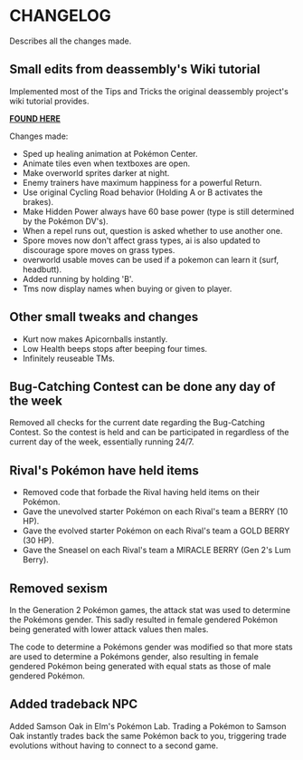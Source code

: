 # CHANGELOG

Describes all the changes made.

## Small edits from deassembly's Wiki tutorial

Implemented most of the Tips and Tricks the original deassembly project's wiki tutorial provides.

[**FOUND HERE**](https://github.com/pret/pokecrystal/wiki/Tips-and-tricks)

Changes made:
- Sped up healing animation at Pokémon Center.
- Animate tiles even when textboxes are open.
- Make overworld sprites darker at night.
- Enemy trainers have maximum happiness for a powerful Return.
- Use original Cycling Road behavior (Holding A or B activates the brakes).
- Make Hidden Power always have 60 base power (type is still determined by the Pokémon DV's).
- When a repel runs out, question is asked whether to use another one.
- Spore moves now don't affect grass types, ai is also updated to discourage spore moves on grass types.
- overworld usable moves can be used if a pokemon can learn it (surf, headbutt). 
- Added running by holding 'B'.
- Tms now display names when buying or given to player.

## Other small tweaks and changes

- Kurt now makes Apicornballs instantly.
- Low Health beeps stops after beeping four times.
- Infinitely reuseable TMs.

## Bug-Catching Contest can be done any day of the week

Removed all checks for the current date regarding the Bug-Catching Contest. So the contest is held and can be participated in regardless of the current day of the week, essentially running 24/7.


## Rival's Pokémon have held items

- Removed code that forbade the Rival having held items on their Pokémon.
- Gave the unevolved starter Pokémon on each Rival's team a BERRY (10 HP).
- Gave the evolved starter Pokémon on each Rival's team a GOLD BERRY (30 HP).
- Gave the Sneasel on each Rival's team a MIRACLE BERRY (Gen 2's Lum Berry).

## Removed sexism

In the Generation 2 Pokémon games, the attack stat was used to determine the Pokémons gender. This sadly resulted in female gendered Pokémon being generated with lower attack values then males. 

The code to determine a Pokémons gender was modified so that more stats are used to determine a Pokémons gender, also resulting in female gendered Pokémon being generated with equal stats as those of male gendered Pokémon.

## Added tradeback NPC

Added Samson Oak in Elm's Pokémon Lab. Trading a Pokémon to Samson Oak instantly trades back the same Pokémon back to you, triggering trade evolutions without having to connect to a second game.